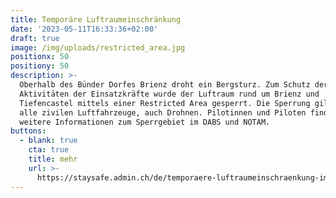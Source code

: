 ```yaml
---
title: Temporäre Luftraumeinschränkung
date: '2023-05-11T16:33:36+02:00'
draft: true
image: /img/uploads/restricted_area.jpg
positionx: 50
positiony: 50
description: >-
  Oberhalb des Bünder Dorfes Brienz droht ein Bergsturz. Zum Schutz der
  Aktivitäten der Einsatzkräfte wurde der Luftraum rund um Brienz und
  Tiefencastel mittels einer Restricted Area gesperrt. Die Sperrung gilt für
  alle zivilen Luftfahrzeuge, auch Drohnen. Pilotinnen und Piloten finden
  weitere Informationen zum Sperrgebiet im DABS und NOTAM.
buttons:
  - blank: true
    cta: true
    title: mehr
    url: >-
      https://staysafe.admin.ch/de/temporaere-luftraumeinschraenkung-im-raum-brienz-tiefencastel-gr/
---
```


